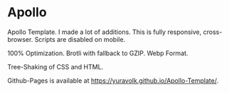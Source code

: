 # Apollo
Apollo Template.
I made a lot of additions.
This is fully responsive, cross-browser.
Scripts are disabled on mobile.

100% Optimization.
Brotli with fallback to GZIP.
Webp Format.

Tree-Shaking of CSS and HTML.

Github-Pages is available at https://yuravolk.github.io/Apollo-Template/.
